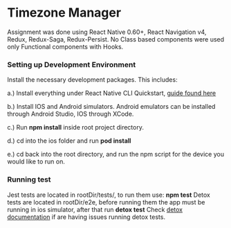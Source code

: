 # Timezone Manager

Assignment was done using React Native 0.60+, React Navigation v4, Redux, Redux-Saga, Redux-Persist. No Class based components were used only Functional components with Hooks.

### Setting up Development Environment
Install the necessary development packages. This includes:

a.) Install everything under React Native CLI Quickstart, [guide found here](https://facebook.github.io/react-native/docs/getting-started.html)

b.) Install IOS and Android simulators. Android emulators can be installed through Android Studio, IOS through XCode.

c.) Run **npm install** inside root project directory.

d.) cd into the ios folder and run **pod install**

e.) cd back into the root directory, and run the npm script for the device you would like to run on.

### Running test
Jest tests are located in rootDir/tests/, to run them use: **npm test**
Detox tests are located in rootDir/e2e, before running them the app must be running in ios simulator, after that run **detox test**
Check [detox documentation](https://github.com/wix/Detox) if are having issues running detox tests.
